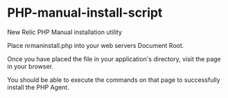 PHP-manual-install-script
===================

New Relic PHP Manual installation utility

Place nrmaninstall.php into your web servers Document Root. 

Once you have placed the file in your application's directory, visit the page in your browser. 

You should be able to execute the commands on that page to successfully install the PHP Agent. 


